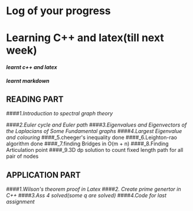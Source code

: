 # Log of your progress
# Learning C++ and latex(till next week)
 #### _learnt c++ and latex_
#### _learnt markdown_
 
 ## READING PART
####_1.Introduction to spectral graph theory_

####_2.Euler cycle and Euler path_
####_3.Eigenvalues and Eigenvectors of the Laplacians of Some Fundamental graphs_
####_4.Largest Eigenvalue and colouring_
####_5.cheeger's inequality done
####_6.Leighton-rao algorithm done
####_7.finding Bridges in O(m + n)
####_8.Finding Articulation point
####_9.3D dp solution to count fixed length path for all pair of nodes

 ## APPLICATION PART
####_1.Wilson's theorem proof in Latex_
####_2. Create prime genertor in C++_
####_3.Ass 4 solved(some q are solved)_
####_4.Code for last assignment_

